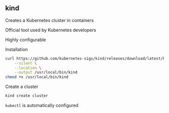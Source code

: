 ## kind

Creates a Kubernetes cluster in containers

Official tool used by Kubernetes developers

Highly configurable

[<i class="fas fa-globe" style="width: 1.5em; text-align: center;"></i>](https://github.com/kubernetes-sigs/kind/) [<i class="fas fa-file-alt" style="width: 1.5em; text-align: center;"></i>](https://kind.sigs.k8s.io/)

Installation

```bash
curl https://github.com/kubernetes-sigs/kind/releases/download/latest/kind-linux-amd64 \
    --silent \
    --location \
    --output /usr/local/bin/kind
chmod +x /usr/local/bin/kind
```

Create a cluster

```bash
kind create cluster
```

`kubectl` is automatically configured
